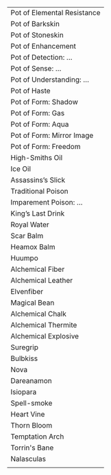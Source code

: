 |                               |
| ----------------------------- |
| Pot of Elemental Resistance   |
| Pot of Barkskin               |
| Pot of Stoneskin              |
| Pot of Enhancement            |
| Pot of Detection: …           |
| Pot of Sense: …               |
| Pot of Understanding: …       |
| Pot of Haste                  |
| Pot of Form: Shadow           |
| Pot of Form: Gas              |
| Pot of Form: Aqua             |
| Pot of Form: Mirror Image     |
| Pot of Form: Freedom          |
| High-Smiths Oil               |
| Ice Oil                       |
| Assassins’s Slick             |
| Traditional Poison            |
| Imparement Poison: …          |
| King’s Last Drink             |
| Royal Water                   |
| Scar Balm                     |
| Heamox Balm                   |
| Huumpo                        |
| Alchemical Fiber              |
| Alchemical Leather            |
| Elvenfiber                    |
| Magical Bean                  |
| Alchemical Chalk              |
| Alchemical Thermite           |
| Alchemical Explosive          |
| Suregrip                      |
| Bulbkiss                      |
| Nova                          |
| Dareanamon                    |
| Isiopara                      |
| Spell-smoke                   |
| Heart Vine                    |
| Thorn Bloom                   |
| Temptation Arch               |
| Torrin's Bane                 |
| Nalasculas                    |
|                               |